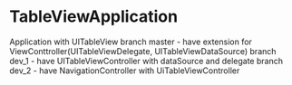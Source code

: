 # TableViewApplication
Application with UITableView
branch master - have extension for ViewConttroller(UITableViewDelegate, UITableViewDataSource)
branch dev_1 - have UITableViewController with dataSource and delegate
branch dev_2 - have NavigationController with UiTableViewController
